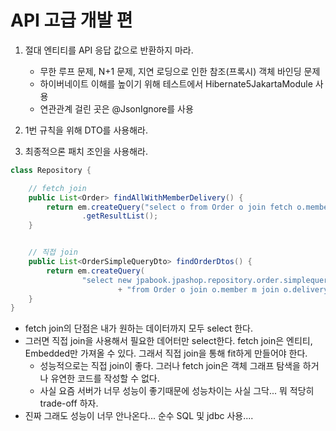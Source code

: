 # API 고급 개발 편

1) 절대 엔티티를 API 응답 값으로 반환하지 마라.

    * 무한 루프 문제, N+1 문제, 지연 로딩으로 인한 참조(프록시) 객체 바인딩 문제
    * 하이버네이트 이해를 높이기 위해 테스트에서 Hibernate5JakartaModule 사용
    * 연관관계 걸린 곳은 @JsonIgnore를 사용

2) 1번 규칙을 위해 DTO를 사용해라.

3) 최종적으론 패치 조인을 사용해라.

```java
class Repository {

    // fetch join
    public List<Order> findAllWithMemberDelivery() {
        return em.createQuery("select o from Order o join fetch o.member m join fetch  o.delivery d", Order.class)
                .getResultList();
    }


    // 직접 join
    public List<OrderSimpleQueryDto> findOrderDtos() {
        return em.createQuery(
                "select new jpabook.jpashop.repository.order.simplequery.OrderSimpleQueryDto(o.id, m.name, o.orderDate, o.status, d.address) "
                        + "from Order o join o.member m join o.delivery d", OrderSimpleQueryDto.class).getResultList();
    }
}
```

* fetch join의 단점은 내가 원하는 데이터까지 모두 select 한다.
* 그러면 직접 join을 사용해서 필요한 데어터만 select한다. fetch join은 엔티티, Embedded만 가져올 수 있다.
  그래서 직접 join을 통해 fit하게 만들어야 한다.
    * 성능적으로는 직접 join이 좋다. 그러나 fetch join은 객체 그래프 탐색을 하거나 유연한 코드를 작성할 수 없다.
    * 사실 요즘 서버가 너무 성능이 좋기때문에 성능차이는 사실 그닥... 뭐 적당히 trade-off 하자.
* 진짜 그래도 성능이 너무 안나온다... 순수 SQL 및 jdbc 사용.... 





















